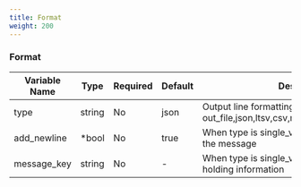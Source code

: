 ```yaml
---
title: Format
weight: 200
---
```


### Format
| Variable Name | Type | Required | Default | Description |
|---|---|---|---|---|
| type | string | No |  json | Output line formatting: out_file,json,ltsv,csv,msgpack,hash,single_value <br> |
| add_newline | *bool | No |  true | When type is single_value add '\n' to the end of the message <br> |
| message_key | string | No | - | When type is single_value specify the key holding information<br> |
